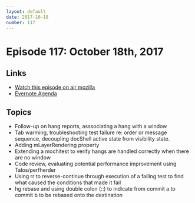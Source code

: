 ```yaml
---
layout: default
date: 2017-10-18
number: 117
---
```


# Episode 117: October 18th, 2017

## Links
* [Watch this episode on air mozilla](https://air.mozilla.org/the-joy-of-coding-episode-117/)
* [Evernote Agenda](https://www.evernote.com/shard/s434/sh/17b2262b-1a80-4ab7-9f04-8d7abda51c64/2827b076a29d8331)

## Topics
* Follow-up on hang reports, asssociating a hang with a window
* Tab warming, troubleshooting test failure re: order or message sequence, decoupling docShell active state from visibility state.
* Adding mLayerRendering property
* Extending a mochitest to verify hangs are handled correctly when there are no window
* Code review, evaluating potential performance improvement using Talos/perfherder
* Using rr to reverse-continue through execution of a failing test to find what caused the conditions that made it fail
* hg rebase and using double colon (::) to indicate from commit a to commit b to be rebased onto the destination
